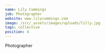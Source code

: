 ```yaml
---
name: Lily Cummings
job: Photographer
website: www.lilycummings.com
image: /src/_assets/images/uploads/lilly.jpg
tags: collective
position: 4
---
```

Photographer